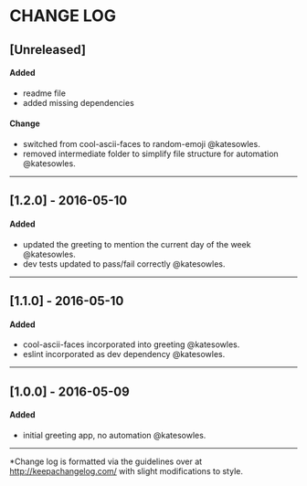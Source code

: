# CHANGE LOG

## [Unreleased]
#### Added
- readme file
- added missing dependencies

#### Change
- switched from cool-ascii-faces to random-emoji @katesowles.
- removed intermediate folder to simplify file structure for automation @katesowles.

---

## [1.2.0] - 2016-05-10
#### Added
- updated the greeting to mention the current day of the week @katesowles.
- dev tests updated to pass/fail correctly @katesowles.

---

## [1.1.0] - 2016-05-10
#### Added
- cool-ascii-faces incorporated into greeting @katesowles.
- eslint incorporated as dev dependency @katesowles.

---

## [1.0.0] - 2016-05-09
#### Added
- initial greeting app, no automation @katesowles.

---

[//]: <> ( ### [Unreleased] )
[//]: <> ( #### Added / Changed / Deprecated / Removed / Fixed / Security )
[//]: <> ( - what was updated @contributorUsername. )
[//]: <> ( - what was updated @contributorUsername. )

[//]: <> ( ### [VERSION] - YYYY-MM-DD )
[//]: <> ( #### Added / Changed / Deprecated / Removed / Fixed / Security )
[//]: <> ( - what was updated @contributorUsername. )
[//]: <> ( - what was updated @contributorUsername. )

*Change log is formatted via the guidelines over at http://keepachangelog.com/ with slight modifications to style.

